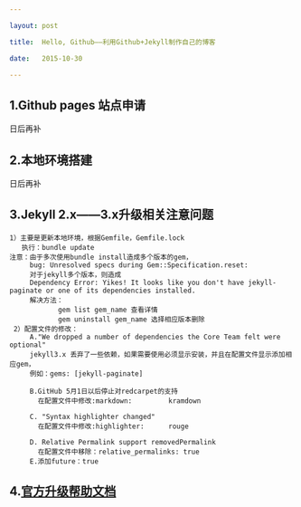 ```yaml
---

layout: post

title:  Hello, Github——利用Github+Jekyll制作自己的博客

date:   2015-10-30

---
```


## 1.Github pages 站点申请

日后再补

## 2.本地环境搭建
    
日后再补
 
## 3.Jekyll 2.x——3.x升级相关注意问题
	
	1）主要是更新本地环境，根据Gemfile，Gemfile.lock
       执行：bundle update
    注意：由于多次使用bundle install造成多个版本的gem，
         bug: Unresolved specs during Gem::Specification.reset:
         对于jekyll多个版本，则造成
         Dependency Error: Yikes! It looks like you don't have jekyll-paginate or one of its dependencies installed.
         解决方法：
                gem list gem_name 查看详情
                gem uninstall gem_name 选择相应版本删除
     2）配置文件的修改：
         A."We dropped a number of dependencies the Core Team felt were optional"
         jekyll3.x 丢弃了一些依赖，如果需要使用必须显示安装，并且在配置文件显示添加相应gem，
         例如：gems: [jekyll-paginate]
                            
         B.GitHub 5月1日以后停止对redcarpet的支持
           在配置文件中修改:markdown:         kramdown

         C. "Syntax highlighter changed"
           在配置文件中修改:highlighter:      rouge

         D. Relative Permalink support removedPermalink
           在配置文件中移除：relative_permalinks: true
         E.添加future：true

## 4.[官方升级帮助文档](http://jekyllrb.com/docs/upgrading/2-to-3/)
          
         

    

  

